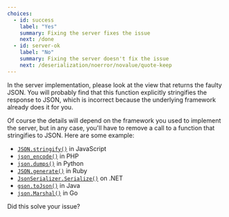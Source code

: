 ```yaml
---
choices:
  - id: success
    label: "Yes"
    summary: Fixing the server fixes the issue
    next: /done
  - id: server-ok
    label: "No"
    summary: Fixing the server doesn't fix the issue
    next: /deserialization/noerror/novalue/quote-keep
---
```


In the server implementation, please look at the view that returns the faulty JSON.
You will probably find that this function explicitly stringifies the response to JSON, which is incorrect because the underlying framework already does it for you.

Of course the details will depend on the framework you used to implement the server, but in any case, you'll have to remove a call to a function that stringifies to JSON. Here are some example:

* [`JSON.stringify()`](https://developer.mozilla.org/en-US/docs/Web/JavaScript/Reference/Global_Objects/JSON/stringify) in JavaScript
* [`json_encode()`](https://www.php.net/manual/en/function.json-encode.php) in PHP
* [`json.dumps()`](https://docs.python.org/3/library/json.html) in Python
* [`JSON.generate()`](https://ruby-doc.org/stdlib-2.6.3/libdoc/json/rdoc/JSON.html) in Ruby
* [`JsonSerializer.Serialize()`](https://docs.microsoft.com/en-us/dotnet/api/system.text.json.jsonserializer.serialize) on .NET
* [`gson.toJson()`](https://www.javadoc.io/doc/com.google.code.gson/gson/latest/com.google.gson/com/google/gson/Gson.html) in Java
* [`json.Marshal()`](https://golang.org/pkg/encoding/json/) in Go

Did this solve your issue?
